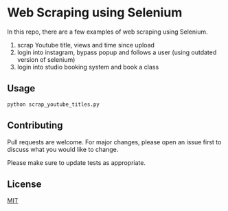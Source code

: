 # Web Scraping using Selenium

In this repo, there are a few examples of web scraping using Selenium.
1) scrap Youtube title, views and time since upload 
2) login into instagram, bypass popup and follows a user  (using outdated version of selenium)
3) login into studio booking system and book a class 

## Usage

```
python scrap_youtube_titles.py
```


## Contributing

Pull requests are welcome. For major changes, please open an issue first
to discuss what you would like to change.

Please make sure to update tests as appropriate.

## License

[MIT](https://choosealicense.com/licenses/mit/)